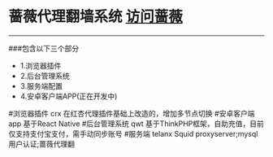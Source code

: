 蔷薇代理翻墙系统  [访问蔷薇](http://122.10.62.102/)
==================================
----------------------------------
###包含以下三个部分
* 1.浏览器插件
* 2.后台管理系统
* 3.服务端配置
* 4.安卓客户端APP(正在开发中)

#浏览器插件  crx
在红杏代理插件基础上改造的，增加多节点切换
#安卓客户端 app
基于React Native
#后台管理系统  qwt
基于ThinkPHP框架，自助充值，目前仅支持支付宝支付，需手动同步账号
#服务端  telanx
Squid proxyserver;mysql用户认证;蔷薇代理翻
